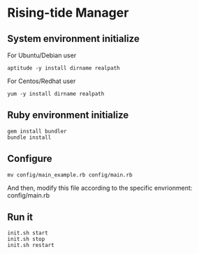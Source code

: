 Rising-tide Manager
===========


System environment initialize
-----------
For Ubuntu/Debian user
``` shell
aptitude -y install dirname realpath
```
For Centos/Redhat user
``` shell
yum -y install dirname realpath
```


Ruby environment initialize
-----------
```shell
gem install bundler
bundle install
```


Configure
-----------
```shell
mv config/main_example.rb config/main.rb
```
And then, modify this file according to the specific envrionment: config/main.rb


Run it
-----------
```shell
init.sh start
init.sh stop
init.sh restart
```



